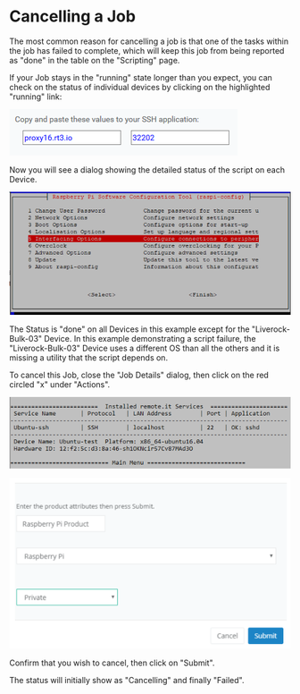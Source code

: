# Cancelling a Job

The most common reason for cancelling a job is that one of the tasks within the job has failed to complete, which will keep this job from being reported as "done" in the table on the "Scripting" page.

If your Job stays in the "running" state longer than you expect, you can check on the status of individual devices by clicking on the highlighted "running" link:

![](../../.gitbook/assets/image%20%28175%29.png)

Now you will see a dialog showing the detailed status of the script on each Device.

![](../../.gitbook/assets/image%20%28116%29.png)

The Status is "done" on all Devices in this example except for the "Liverock-Bulk-03" Device.  In this example demonstrating a script failure, the "Liverock-Bulk-03" Device uses a different OS than all the others and it is missing a utility that the script depends on.

To cancel this Job, close the "Job Details" dialog, then click on the red circled "x" under "Actions".

![](../../.gitbook/assets/image%20%2823%29.png)

![](../../.gitbook/assets/image%20%28305%29.png)

Confirm that you wish to cancel, then click on "Submit".

The status will initially show as "Cancelling" and finally "Failed".

